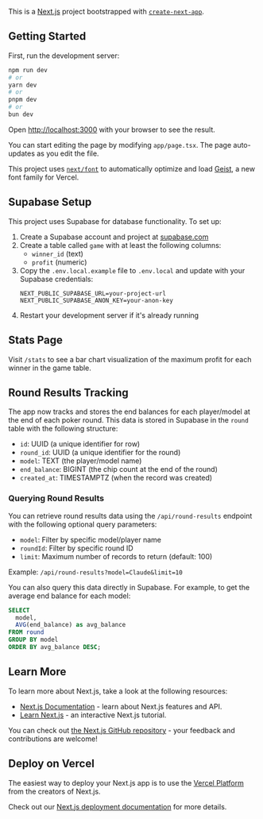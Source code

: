 This is a [Next.js](https://nextjs.org) project bootstrapped with [`create-next-app`](https://nextjs.org/docs/app/api-reference/cli/create-next-app).

## Getting Started

First, run the development server:

```bash
npm run dev
# or
yarn dev
# or
pnpm dev
# or
bun dev
```

Open [http://localhost:3000](http://localhost:3000) with your browser to see the result.

You can start editing the page by modifying `app/page.tsx`. The page auto-updates as you edit the file.

This project uses [`next/font`](https://nextjs.org/docs/app/building-your-application/optimizing/fonts) to automatically optimize and load [Geist](https://vercel.com/font), a new font family for Vercel.

## Supabase Setup

This project uses Supabase for database functionality. To set up:

1. Create a Supabase account and project at [supabase.com](https://supabase.com)
2. Create a table called `game` with at least the following columns:
   - `winner_id` (text)
   - `profit` (numeric)
3. Copy the `.env.local.example` file to `.env.local` and update with your Supabase credentials:
   ```
   NEXT_PUBLIC_SUPABASE_URL=your-project-url
   NEXT_PUBLIC_SUPABASE_ANON_KEY=your-anon-key
   ```
4. Restart your development server if it's already running

## Stats Page

Visit `/stats` to see a bar chart visualization of the maximum profit for each winner in the game table.

## Round Results Tracking

The app now tracks and stores the end balances for each player/model at the end of each poker round. This data is stored in Supabase in the `round` table with the following structure:

- `id`: UUID (a unique identifier for row)
- `round_id`: UUID (a unique identifier for the round)
- `model`: TEXT (the player/model name)
- `end_balance`: BIGINT (the chip count at the end of the round)
- `created_at`: TIMESTAMPTZ (when the record was created)

### Querying Round Results

You can retrieve round results data using the `/api/round-results` endpoint with the following optional query parameters:

- `model`: Filter by specific model/player name
- `roundId`: Filter by specific round ID
- `limit`: Maximum number of records to return (default: 100)

Example: `/api/round-results?model=Claude&limit=10`

You can also query this data directly in Supabase. For example, to get the average end balance for each model:

```sql
SELECT
  model,
  AVG(end_balance) as avg_balance
FROM round
GROUP BY model
ORDER BY avg_balance DESC;
```

## Learn More

To learn more about Next.js, take a look at the following resources:

- [Next.js Documentation](https://nextjs.org/docs) - learn about Next.js features and API.
- [Learn Next.js](https://nextjs.org/learn) - an interactive Next.js tutorial.

You can check out [the Next.js GitHub repository](https://github.com/vercel/next.js) - your feedback and contributions are welcome!

## Deploy on Vercel

The easiest way to deploy your Next.js app is to use the [Vercel Platform](https://vercel.com/new?utm_medium=default-template&filter=next.js&utm_source=create-next-app&utm_campaign=create-next-app-readme) from the creators of Next.js.

Check out our [Next.js deployment documentation](https://nextjs.org/docs/app/building-your-application/deploying) for more details.
